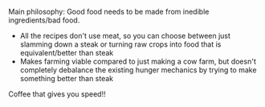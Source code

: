 Main philosophy: Good food needs to be made from inedible ingredients/bad food.
- All the recipes don't use meat, so you can choose between just slamming down a steak or turning raw crops into food
that is equivalent/better than steak
- Makes farming viable compared to just making a cow farm, but doesn't completely debalance the existing hunger
mechanics by trying to make something better than steak

Coffee that gives you speed!!